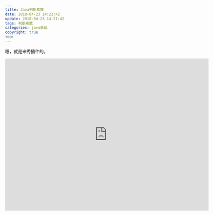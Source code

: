 ```yaml
---
title: Java判断素数
date: 2018-04-23 14:21:42
update: 2018-04-23 14:21:42
tags: 判断素数
categories: java基础
copyright: true
top:
---
```


嗯，就是来秀插件的。

<!-- more -->

<iframe height=498 width=666 src='http://player.youku.com/embed/XMzU1ODc3NDU2NA==' frameborder=0 'allowfullscreen'></iframe>